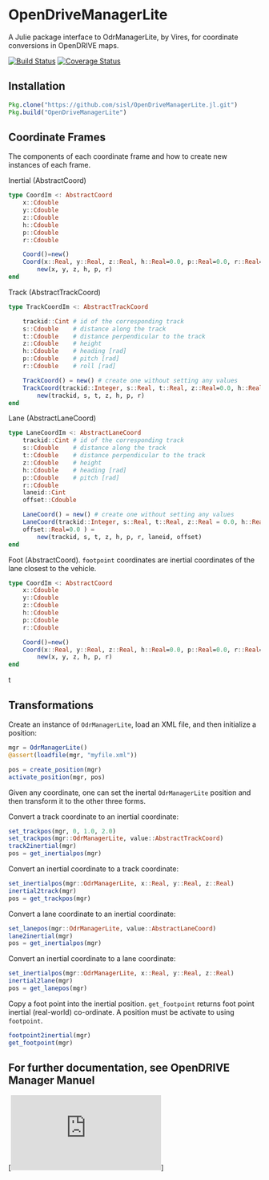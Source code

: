 # OpenDriveManagerLite

A Julie package interface to OdrManagerLite, by Vires, for coordinate conversions in OpenDRIVE maps.

[![Build Status](https://travis-ci.org/sisl/OpenDriveManagerLite.jl.svg?branch=master)](https://travis-ci.org/sisl/OpenDriveManagerLite.jl)
[![Coverage Status](https://coveralls.io/repos/sisl/OpenDriveManagerLite.jl/badge.svg?branch=master&service=github)](https://coveralls.io/github/sisl/OpenDriveManagerLite.jl?branch=master)

## Installation
```julia
Pkg.clone("https://github.com/sisl/OpenDriveManagerLite.jl.git")
Pkg.build("OpenDriveManagerLite")
```

## Coordinate Frames
The components of each coordinate frame and how to create new instances of each frame. 

Inertial (AbstractCoord)
```Julia
type CoordIm <: AbstractCoord
    x::Cdouble
    y::Cdouble
    z::Cdouble
    h::Cdouble
    p::Cdouble
    r::Cdouble

    Coord()=new()
    Coord(x::Real, y::Real, z::Real, h::Real=0.0, p::Real=0.0, r::Real=0.0) =
        new(x, y, z, h, p, r)
end
```
Track (AbstractTrackCoord)
```Julia
type TrackCoordIm <: AbstractTrackCoord

    trackid::Cint # id of the corresponding track
    s::Cdouble    # distance along the track
    t::Cdouble    # distance perpendicular to the track
    z::Cdouble    # height
    h::Cdouble    # heading [rad]
    p::Cdouble    # pitch [rad]
    r::Cdouble    # roll [rad]

    TrackCoord() = new() # create one without setting any values
    TrackCoord(trackid::Integer, s::Real, t::Real, z::Real=0.0, h::Real=0.0, p::Real=0.0, r::Real=0.0) =
        new(trackid, s, t, z, h, p, r)
end
```
Lane (AbstractLaneCoord)
```Julia
type LaneCoordIm <: AbstractLaneCoord
    trackid::Cint # id of the corresponding track
    s::Cdouble    # distance along the track
    t::Cdouble    # distance perpendicular to the track
    z::Cdouble    # height
    h::Cdouble    # heading [rad]
    p::Cdouble    # pitch [rad]
    r::Cdouble 
    laneid::Cint
    offset::Cdouble

    LaneCoord() = new() # create one without setting any values
    LaneCoord(trackid::Integer, s::Real, t::Real, z::Real = 0.0, h::Real=0.0, p::Real=0.0, r::Real=0.0, laneid::Real=1,       
    offset::Real=0.0 ) =
        new(trackid, s, t, z, h, p, r, laneid, offset)
end
```
Foot (AbstractCoord). `footpoint` coordinates are inertial coordinates of the lane closest to the vehicle. 
```Julia
type CoordIm <: AbstractCoord
    x::Cdouble
    y::Cdouble
    z::Cdouble
    h::Cdouble
    p::Cdouble
    r::Cdouble

    Coord()=new()
    Coord(x::Real, y::Real, z::Real, h::Real=0.0, p::Real=0.0, r::Real=0.0) =
        new(x, y, z, h, p, r)
end
```
t
## Transformations 

Create an instance of `OdrManagerLite`, load an XML file, and then initialize a position:

```julia
mgr = OdrManagerLite()
@assert(loadfile(mgr, "myfile.xml"))

pos = create_position(mgr)
activate_position(mgr, pos)
```

Given any coordinate, one can set the inertal `OdrManagerLite` position and then transform it to the other three forms.

Convert a track coordinate to an inertial coordinate:
```julia
set_trackpos(mgr, 0, 1.0, 2.0)
set_trackpos(mgr::OdrManagerLite, value::AbstractTrackCoord)
track2inertial(mgr)
pos = get_inertialpos(mgr)
```

Convert an inertial coordinate to a track coordinate:
```julia
set_inertialpos(mgr::OdrManagerLite, x::Real, y::Real, z::Real)
inertial2track(mgr)
pos = get_trackpos(mgr)
```

Convert a lane coordinate to an inertial coordinate:
```julia
set_lanepos(mgr::OdrManagerLite, value::AbstractLaneCoord)
lane2inertial(mgr)
pos = get_inertialpos(mgr)
```

Convert an inertial coordinate to a lane coordinate:
```julia
set_inertialpos(mgr::OdrManagerLite, x::Real, y::Real, z::Real)
inertial2lane(mgr)
pos = get_lanepos(mgr)
```

Copy a foot point into the inertial position. `get_footpoint` returns foot point inertial (real-world) co-ordinate. A position must be activate to using `footpoint`.
```julia
footpoint2inertial(mgr)
get_footpoint(mgr)
```

## For further documentation, see OpenDRIVE Manager Manuel
[![OpenDRIVE Manager](http://www.vires.com/docs/OdrMgrUserManualRevI.pdf)]


